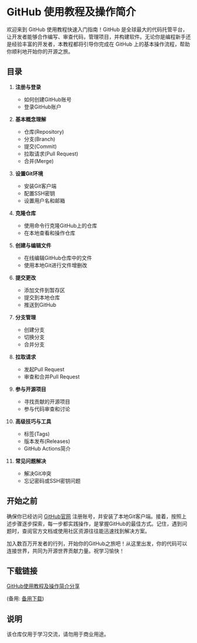 # GitHub 使用教程及操作简介

欢迎来到 GitHub 使用教程快速入门指南！GitHub 是全球最大的代码托管平台，让开发者能够合作编写、审查代码，管理项目，并构建软件。无论你是编程新手还是经验丰富的开发者，本教程都将引导你完成在 GitHub 上的基本操作流程，帮助你顺利地开始你的开源之旅。

## 目录

1. **注册与登录**
   - 如何创建GitHub账号
   - 登录GitHub账户

2. **基本概念理解**
   - 仓库(Repository)
   - 分支(Branch)
   - 提交(Commit)
   - 拉取请求(Pull Request)
   - 合并(Merge)

3. **设置Git环境**
   - 安装Git客户端
   - 配置SSH密钥
   - 设置用户名和邮箱

4. **克隆仓库**
   - 使用命令行克隆GitHub上的仓库
   - 在本地查看和操作仓库

5. **创建与编辑文件**
   - 在线编辑GitHub仓库中的文件
   - 使用本地Git进行文件增删改

6. **提交更改**
   - 添加文件到暂存区
   - 提交到本地仓库
   - 推送到GitHub

7. **分支管理**
   - 创建分支
   - 切换分支
   - 合并分支

8. **拉取请求**
   - 发起Pull Request
   - 审查和合并Pull Request

9. **参与开源项目**
   - 寻找贡献的开源项目
   - 参与代码审查和讨论

10. **高级技巧与工具**
    - 标签(Tags)
    - 版本发布(Releases)
    - GitHub Actions简介

11. **常见问题解决**
    - 解决Git冲突
    - 忘记密码或SSH密钥问题

## 开始之前

确保你已经访问 [GitHub官网](https://github.com/) 注册账号，并安装了本地Git客户端。接着，按照上述步骤逐步探索，每一步都实践操作，是掌握GitHub的最佳方式。记住，遇到问题时，查阅官方文档或使用社区资源往往能迅速找到解决方案。

加入数百万开发者的行列，开始你的GitHub之旅吧！从这里出发，你的代码可以连接世界，共同为开源世界贡献力量。祝学习愉快！

## 下载链接
[GitHub使用教程及操作简介分享](https://pan.quark.cn/s/1173654ad11b) 

(备用: [备用下载](https://pan.baidu.com/s/1GHXiJFKjmQ-_pLnjRFmk7Q?pwd=1234))

## 说明

该仓库仅用于学习交流，请勿用于商业用途。
